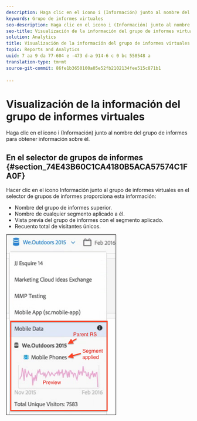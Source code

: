 ```yaml
---
description: Haga clic en el icono i (Información) junto al nombre del grupo de informes para obtener información sobre él.
keywords: Grupo de informes virtuales
seo-description: Haga clic en el icono i (Información) junto al nombre del grupo de informes para obtener información sobre él.
seo-title: Visualización de la información del grupo de informes virtuales
solution: Analytics
title: Visualización de la información del grupo de informes virtuales
topic: Reports and Analytics
uuid: 7 aa 9 da 77-604 e -473 d-a 914-6 c 0 bc 558548 a
translation-type: tm+mt
source-git-commit: 86fe1b3650100a05e52fb2102134fee515c871b1

---
```



# Visualización de la información del grupo de informes virtuales

Haga clic en el icono i (Información) junto al nombre del grupo de informes para obtener información sobre él.

## En el selector de grupos de informes {#section_74E43B60C1CA4180B5ACA57574C1FA0F}

Hacer clic en el icono Información junto al grupo de informes virtuales en el selector de grupos de informes proporciona esta información:

* Nombre del grupo de informes superior.
* Nombre de cualquier segmento aplicado a él.
* Vista previa del grupo de informes con el segmento aplicado.
* Recuento total de visitantes únicos.

![](assets/vrs-info.png)

